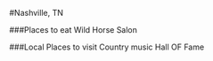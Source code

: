 #Nashville, TN

###Places to eat
Wild Horse Salon



###Local Places to visit
Country music Hall OF Fame


###
